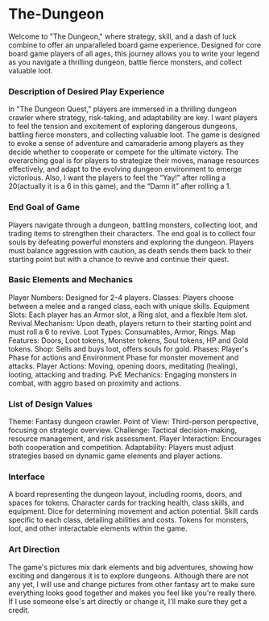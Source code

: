 # The-Dungeon
Welcome to "The Dungeon," where strategy, skill, and a dash of luck combine to offer an unparalleled board game experience. Designed for core board game players of all ages, this journey allows you to write your legend as you navigate a thrilling dungeon, battle fierce monsters, and collect valuable loot.

### Description of Desired Play Experience
In "The Dungeon Quest," players are immersed in a thrilling dungeon crawler where strategy, risk-taking, and adaptability are key. I want players to feel the tension and excitement of exploring dangerous dungeons, battling fierce monsters, and collecting valuable loot. The game is designed to evoke a sense of adventure and camaraderie among players as they decide whether to cooperate or compete for the ultimate victory. The overarching goal is for players to strategize their moves, manage resources effectively, and adapt to the evolving dungeon environment to emerge victorious. Also, I want the players to feel the “Yay!” after rolling a 20(actually it is a 6 in this game), and the “Damn it” after rolling a 1.

### End Goal of Game
Players navigate through a dungeon, battling monsters, collecting loot, and trading items to strengthen their characters. The end goal is to collect four souls by defeating powerful monsters and exploring the dungeon. Players must balance aggression with caution, as death sends them back to their starting point but with a chance to revive and continue their quest.

### Basic Elements and Mechanics
Player Numbers: Designed for 2-4 players.
Classes: Players choose between a melee and a ranged class, each with unique skills.
Equipment Slots: Each player has an Armor slot, a Ring slot, and a flexible Item slot.
Revival Mechanism: Upon death, players return to their starting point and must roll a 6 to revive.
Loot Types: Consumables, Armor, Rings.
Map Features: Doors, Loot tokens, Monster tokens, Soul tokens, HP and Gold tokens.
Shop: Sells and buys loot, offers souls for gold.
Phases: Player's Phase for actions and Environment Phase for monster movement and attacks.
Player Actions: Moving, opening doors, meditating (healing), looting, attacking and trading.
PvE Mechanics: Engaging monsters in combat, with aggro based on proximity and actions.

### List of Design Values
Theme: Fantasy dungeon crawler.
Point of View: Third-person perspective, focusing on strategic overview.
Challenge: Tactical decision-making, resource management, and risk assessment.
Player Interaction: Encourages both cooperation and competition.
Adaptability: Players must adjust strategies based on dynamic game elements and player actions.

### Interface
A board representing the dungeon layout, including rooms, doors, and spaces for tokens.
Character cards for tracking health, class skills, and equipment.
Dice for determining movement and action potential.
Skill cards specific to each class, detailing abilities and costs.
Tokens for monsters, loot, and other interactable elements within the game.

### Art Direction
The game's pictures mix dark elements and big adventures, showing how exciting and dangerous it is to explore dungeons.  Although there are not any yet, I will use and change pictures from other fantasy art to make sure everything looks good together and makes you feel like you're really there. If I use someone else's art directly or change it, I'll make sure they get a credit.
